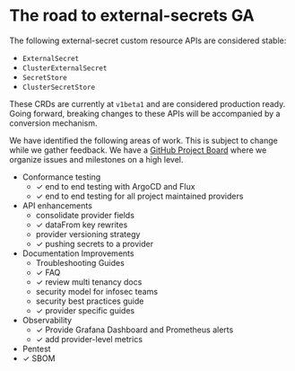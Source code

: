 # The road to external-secrets GA

The following external-secret custom resource APIs are considered stable:

* `ExternalSecret`
* `ClusterExternalSecret`
* `SecretStore`
* `ClusterSecretStore`

These CRDs are currently at `v1beta1` and are considered production ready. Going forward, breaking changes to these APIs will be accompanied by a conversion mechanism.

We have identified the following areas of work. This is subject to change while we gather feedback. We have a [GitHub Project Board](https://github.com/orgs/external-secrets/projects/2/views/1) where we organize issues and milestones on a high level.


* Conformance testing
    * ✓ end to end testing with ArgoCD and Flux
    * ✓ end to end testing for all project maintained providers
* API enhancements
    * consolidate provider fields
    * ✓ dataFrom key rewrites
    * provider versioning strategy
    * ✓ pushing secrets to a provider
* Documentation Improvements
    * Troubleshooting Guides
    * ✓ FAQ
    * ✓ review multi tenancy docs
    * security model for infosec teams
    * security best practices guide
    * ✓ provider specific guides
* Observability
    * ✓ Provide Grafana Dashboard and Prometheus alerts
    * ✓ add provider-level metrics
* Pentest
* ✓ SBOM
